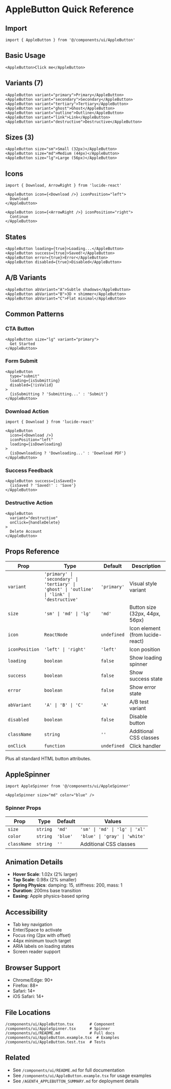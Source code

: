 # AppleButton Quick Reference

## Import
```tsx
import { AppleButton } from '@/components/ui/AppleButton'
```

## Basic Usage
```tsx
<AppleButton>Click me</AppleButton>
```

## Variants (7)
```tsx
<AppleButton variant="primary">Primary</AppleButton>
<AppleButton variant="secondary">Secondary</AppleButton>
<AppleButton variant="tertiary">Tertiary</AppleButton>
<AppleButton variant="ghost">Ghost</AppleButton>
<AppleButton variant="outline">Outline</AppleButton>
<AppleButton variant="link">Link</AppleButton>
<AppleButton variant="destructive">Destructive</AppleButton>
```

## Sizes (3)
```tsx
<AppleButton size="sm">Small (32px)</AppleButton>
<AppleButton size="md">Medium (44px)</AppleButton>
<AppleButton size="lg">Large (56px)</AppleButton>
```

## Icons
```tsx
import { Download, ArrowRight } from 'lucide-react'

<AppleButton icon={<Download />} iconPosition="left">
  Download
</AppleButton>

<AppleButton icon={<ArrowRight />} iconPosition="right">
  Continue
</AppleButton>
```

## States
```tsx
<AppleButton loading={true}>Loading...</AppleButton>
<AppleButton success={true}>Saved!</AppleButton>
<AppleButton error={true}>Error</AppleButton>
<AppleButton disabled={true}>Disabled</AppleButton>
```

## A/B Variants
```tsx
<AppleButton abVariant="A">Subtle shadows</AppleButton>
<AppleButton abVariant="B">3D + shimmer</AppleButton>
<AppleButton abVariant="C">Flat minimal</AppleButton>
```

## Common Patterns

### CTA Button
```tsx
<AppleButton size="lg" variant="primary">
  Get Started
</AppleButton>
```

### Form Submit
```tsx
<AppleButton
  type="submit"
  loading={isSubmitting}
  disabled={!isValid}
>
  {isSubmitting ? 'Submitting...' : 'Submit'}
</AppleButton>
```

### Download Action
```tsx
import { Download } from 'lucide-react'

<AppleButton
  icon={<Download />}
  iconPosition="left"
  loading={isDownloading}
>
  {isDownloading ? 'Downloading...' : 'Download PDF'}
</AppleButton>
```

### Success Feedback
```tsx
<AppleButton success={isSaved}>
  {isSaved ? 'Saved!' : 'Save'}
</AppleButton>
```

### Destructive Action
```tsx
<AppleButton
  variant="destructive"
  onClick={handleDelete}
>
  Delete Account
</AppleButton>
```

## Props Reference

| Prop | Type | Default | Description |
|------|------|---------|-------------|
| `variant` | `'primary' \| 'secondary' \| 'tertiary' \| 'ghost' \| 'outline' \| 'link' \| 'destructive'` | `'primary'` | Visual style variant |
| `size` | `'sm' \| 'md' \| 'lg'` | `'md'` | Button size (32px, 44px, 56px) |
| `icon` | `ReactNode` | `undefined` | Icon element (from lucide-react) |
| `iconPosition` | `'left' \| 'right'` | `'left'` | Icon position |
| `loading` | `boolean` | `false` | Show loading spinner |
| `success` | `boolean` | `false` | Show success state |
| `error` | `boolean` | `false` | Show error state |
| `abVariant` | `'A' \| 'B' \| 'C'` | `'A'` | A/B test variant |
| `disabled` | `boolean` | `false` | Disable button |
| `className` | `string` | `''` | Additional CSS classes |
| `onClick` | `function` | `undefined` | Click handler |

Plus all standard HTML button attributes.

## AppleSpinner

```tsx
import AppleSpinner from '@/components/ui/AppleSpinner'

<AppleSpinner size="md" color="blue" />
```

### Spinner Props
| Prop | Type | Default | Values |
|------|------|---------|--------|
| `size` | `string` | `'md'` | `'sm' \| 'md' \| 'lg' \| 'xl'` |
| `color` | `string` | `'blue'` | `'blue' \| 'gray' \| 'white'` |
| `className` | `string` | `''` | Additional CSS classes |

## Animation Details

- **Hover Scale**: 1.02x (2% larger)
- **Tap Scale**: 0.98x (2% smaller)
- **Spring Physics**: damping: 15, stiffness: 200, mass: 1
- **Duration**: 200ms base transition
- **Easing**: Apple physics-based spring

## Accessibility

- Tab key navigation
- Enter/Space to activate
- Focus ring (2px with offset)
- 44px minimum touch target
- ARIA labels on loading states
- Screen reader support

## Browser Support

- Chrome/Edge: 90+
- Firefox: 88+
- Safari: 14+
- iOS Safari: 14+

## File Locations

```
/components/ui/AppleButton.tsx       # Component
/components/ui/AppleSpinner.tsx      # Spinner
/components/ui/README.md             # Full docs
/components/ui/AppleButton.example.tsx  # Examples
/components/ui/AppleButton.test.tsx  # Tests
```

## Related

- See `/components/ui/README.md` for full documentation
- See `/components/ui/AppleButton.example.tsx` for usage examples
- See `/AGENT4_APPLEBUTTON_SUMMARY.md` for deployment details
